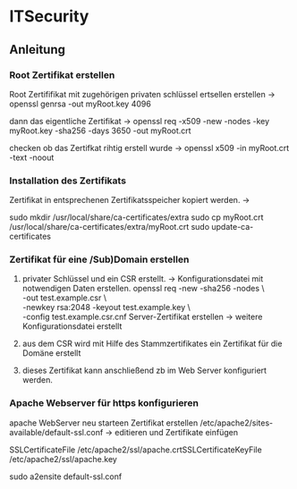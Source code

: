 # ITSecurity
## Anleitung 

### Root Zertifikat erstellen

Root Zertififikat mit zugehörigen privaten schlüssel ertsellen erstellen ->
openssl genrsa -out myRoot.key 4096 

dann das eigentliche Zertifikat ->
openssl req -x509 -new -nodes -key myRoot.key -sha256 -days 3650  -out myRoot.crt

checken ob das Zertifkat rihtig erstell wurde ->  openssl x509 -in myRoot.crt -text -noout  
 
 
### Installation des Zertifikats
 
 Zertifikat in entsprechenen Zertifikatsspeicher kopiert werden. ->
 
 sudo mkdir /usr/local/share/ca-certificates/extra
sudo cp myRoot.crt \/usr/local/share/ca-certificates/extra/myRoot.crt
sudo update-ca-certificates

### Zertifikat für eine /Sub)Domain erstellen

1. privater Schlüssel und ein CSR erstellt.
 -> Konfigurationsdatei mit notwendigen Daten erstellen.
 openssl req -new -sha256 -nodes \    
            -out test.example.csr \    
            -newkey rsa:2048 -keyout test.example.key \    
            -config test.example.csr.cnf
Server-Zertifikat erstellen -> weitere Konfigurationsdatei erstellt 

2. aus dem CSR wird mit Hilfe des Stammzertifikates ein Zertifikat für die Domäne erstellt
3. dieses Zertifikat kann anschließend zb im Web Server konfiguriert werden.

### Apache Webserver für https konfigurieren
apache WebServer neu starteen
Zertifikat erstellen
/etc/apache2/sites-available/default-ssl.conf -> editieren und Zertifikate einfügen

SSLCertificateFile /etc/apache2/ssl/apache.crtSSLCertificateKeyFile /etc/apache2/ssl/apache.key

sudo a2ensite default-ssl.conf
